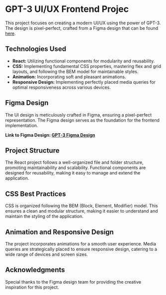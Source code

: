 # GPT-3 UI/UX Frontend Projec
This project focuses on creating a modern UI/UX using the power of GPT-3. The design is pixel-perfect, crafted from a Figma design that can be found [here](https://www.figma.com/file/lz9lLpFHMxHm2odnwM3R0z/gpt3?mode=dev).

## Technologies Used

- **React:** Utilizing functional components for modularity and reusability.
- **CSS:** Implementing fundamental CSS properties, mastering flex and grid layouts, and following the BEM model for maintainable styles.
- **Animation:** Incorporating soft and pleasant animations.
- **Responsive Design:** Implementing perfectly placed media queries for optimal responsiveness across various devices.

## Figma Design

The UI design is meticulously crafted in Figma, ensuring a pixel-perfect representation. The Figma design serves as the foundation for the frontend implementation.

**Link to Figma Design: [GPT-3 Figma Design](https://www.figma.com/file/lz9lLpFHMxHm2odnwM3R0z/gpt3?mode=dev)**

## Project Structure

The React project follows a well-organized file and folder structure, promoting maintainability and scalability. Functional components are designed for reusability, making it easy to manage and extend the application.

## CSS Best Practices

CSS is organized following the BEM (Block, Element, Modifier) model. This ensures a clean and modular structure, making it easier to understand and maintain the styling of the application.

## Animation and Responsive Design

The project incorporates animations for a smooth user experience. Media queries are strategically placed to ensure responsive design, catering to a wide range of devices and screen sizes.

## Acknowledgments

Special thanks to the Figma design team for providing the creative inspiration for this project.

